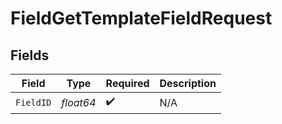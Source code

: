 # FieldGetTemplateFieldRequest


## Fields

| Field              | Type               | Required           | Description        |
| ------------------ | ------------------ | ------------------ | ------------------ |
| `FieldID`          | *float64*          | :heavy_check_mark: | N/A                |